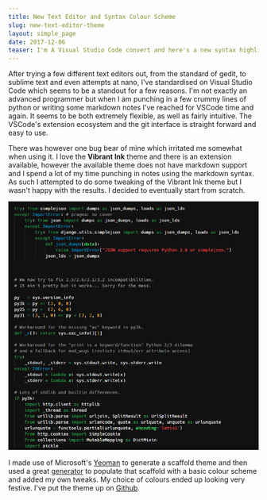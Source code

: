 ```yaml
---
title: New Text Editor and Syntax Colour Scheme
slug: new-text-editor-theme
layout: simple_page
date: 2017-12-06
teaser: I'm A Visual Studio Code convert and here's a new syntax highlighting theme to celebrate
---
```


After trying a few different text editors out, from the standard of gedit, to sublime text and even attempts at nano, I've standardised on Visual Studio Code which seems to be a standout for a few reasons. I'm not exactly an advanced programmer but when I am punching in a few crummy lines of python or writing some markdown notes I've reached for VSCode time and again. It seems to be both extremely flexible, as well as fairly intuitive. The VSCode's extension ecosystem and the git interface is straight forward and easy to use.

There was however one bug bear of mine which irritated me somewhat when using it. I love the **Vibrant Ink** theme and there is an extension available, however the available theme does not have markdown support and I spend a lot of my time punching in notes using the markdown syntax. As such I attempted to do some tweaking of the Vibrant Ink theme but I wasn't happy with the results. I decided to eventually start from scratch.

![Dark Wiwa](../img/dark_wiwa.PNG)

I made use of Microsoft's [Yeoman](http://yeoman.io/) to generate a scaffold theme and then used a great [generator](https://github.com/Tyriar/vscode-theme-generator) to populate that scaffold with a basic colour scheme and added my own tweaks. My choice of colours ended up looking very festive. I've put the theme up on [Github](https://github.com/lukewiwa/dark_wiwa).
